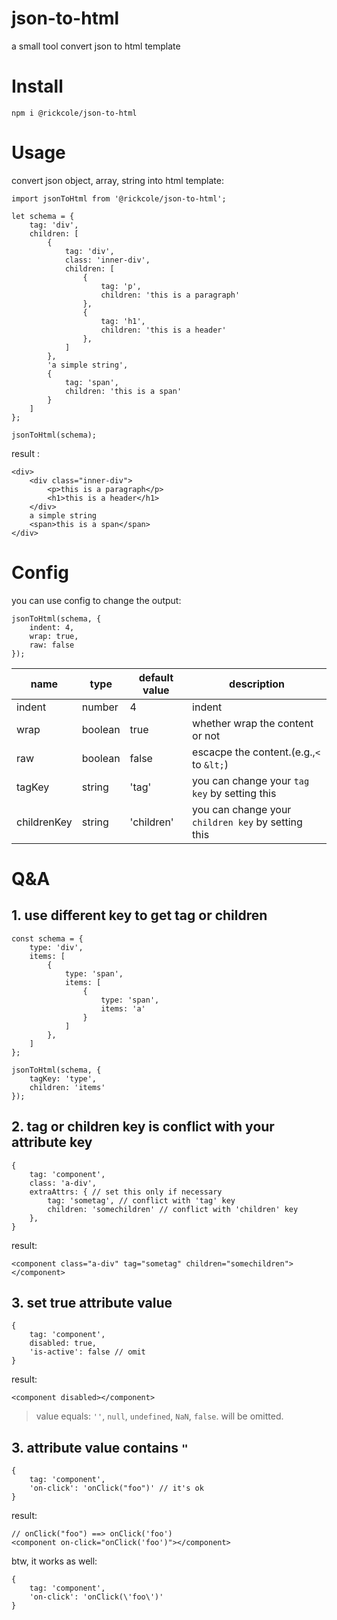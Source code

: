 # json-to-html
a small tool convert json to html template

# Install
```
npm i @rickcole/json-to-html
```

# Usage
convert json object, array, string into html template:
```
import jsonToHtml from '@rickcole/json-to-html';

let schema = {
    tag: 'div',
    children: [
        {
            tag: 'div',
            class: 'inner-div',
            children: [
                {
                    tag: 'p',
                    children: 'this is a paragraph'
                },
                {
                    tag: 'h1',
                    children: 'this is a header'
                },
            ]
        },
        'a simple string',
        {
            tag: 'span',
            children: 'this is a span'
        }
    ]
};

jsonToHtml(schema);
```
result :
```
<div>
    <div class="inner-div">
        <p>this is a paragraph</p>
        <h1>this is a header</h1>
    </div>
    a simple string
    <span>this is a span</span>
</div>
```

# Config
you can use config to change the output:
```
jsonToHtml(schema, {
    indent: 4,
    wrap: true,
    raw: false
});
```
| name        | type    | default value | description                                        |
| ----------- | ------- | ------------- | -------------------------------------------------- |
| indent      | number  | 4             | indent                                             |
| wrap        | boolean | true          | whether wrap the content or not                    |
| raw         | boolean | false         | escacpe the content.(e.g.,`<` to `&lt;`)           |
| tagKey      | string  | 'tag'         | you can change your `tag key` by setting this      |
| childrenKey | string  | 'children'    | you can change your `children key` by setting this |

# Q&A

## 1. use different key to get tag or children
```
const schema = {
    type: 'div',
    items: [
        {
            type: 'span',
            items: [
                {
                    type: 'span',
                    items: 'a'
                }
            ]
        },
    ]
};

jsonToHtml(schema, {
    tagKey: 'type',
    children: 'items'
});
```

## 2. tag or children key is conflict with your attribute key
```
{
    tag: 'component',
    class: 'a-div',
    extraAttrs: { // set this only if necessary
        tag: 'sometag', // conflict with 'tag' key
        children: 'somechildren' // conflict with 'children' key
    },
}
```
result:
```
<component class="a-div" tag="sometag" children="somechildren"></component>
```

## 3. set true attribute value
```
{
    tag: 'component',
    disabled: true,
    'is-active': false // omit
}
```
result:
```
<component disabled></component>
```

> value equals: `''`, `null`, `undefined`, `NaN`, `false`. will be omitted.

## 3. attribute value contains `"`
```
{
    tag: 'component',
    'on-click': 'onClick("foo")' // it's ok
}
```
result:

```
// onClick("foo") ==> onClick('foo')
<component on-click="onClick('foo')"></component>
```
btw, it works as well:
```
{
    tag: 'component',
    'on-click': 'onClick(\'foo\')'
}
```